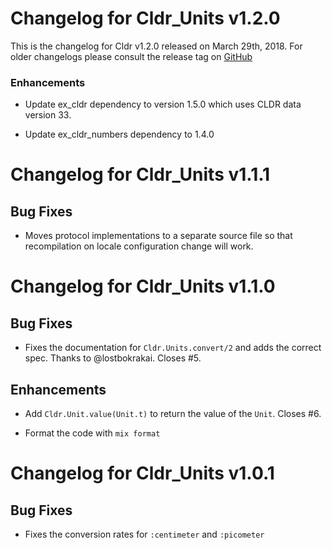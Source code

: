 # Changelog for Cldr_Units v1.2.0

This is the changelog for Cldr v1.2.0 released on March 29th, 2018.  For older changelogs please consult the release tag on [GitHub](https://github.com/kipcole9/cldr_units/tags)

### Enhancements

* Update ex_cldr dependency to version 1.5.0 which uses CLDR data version 33.

* Update ex_cldr_numbers dependency to 1.4.0

# Changelog for Cldr_Units v1.1.1

## Bug Fixes

* Moves protocol implementations to a separate source file so that recompilation on locale configuration change will work.

# Changelog for Cldr_Units v1.1.0

## Bug Fixes

* Fixes the documentation for `Cldr.Units.convert/2` and adds the correct spec.  Thanks to @lostbokrakai.  Closes #5.

## Enhancements

* Add `Cldr.Unit.value(Unit.t)` to return the value of the `Unit`.  Closes #6.

* Format the code with `mix format`

# Changelog for Cldr_Units v1.0.1

## Bug Fixes

* Fixes the conversion rates for `:centimeter` and `:picometer`